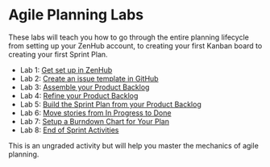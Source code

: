# Agile Planning Labs

These labs will teach you how to go through the entire planning lifecycle from setting up your ZenHub account, to creating your first Kanban board to creating your first Sprint Plan.

- Lab 1: [Get set up in ZenHub](lab1-get-set-up-in-zenhub/README.md)
- Lab 2: [Create an issue template in GitHub](lab2-create-story-template/README.md)
- Lab 3: [Assemble your Product Backlog](lab3-assemble-product-backlog/README.md)
- Lab 4: [Refine your Product Backlog](lab4-refine-your-product-backlog/README.md)
- Lab 5: [Build the Sprint Plan from your Product Backlog](lab5-build-a-sprint-plan/README.md)
- Lab 6: [Move stories from In Progress to Done](lab6-daily-workflow/README.md)
- Lab 7: [Setup a Burndown Chart for Your Plan](lab7-setup-burndown-charts/README.md)
- Lab 8: [End of Sprint Activities](lab8-end-of-sprint-activities/README.md)

This is an ungraded activity but will help you master the mechanics of agile planning.
